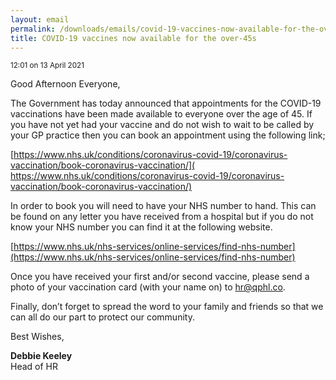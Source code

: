 ```yaml
---
layout: email
permalink: /downloads/emails/covid-19-vaccines-now-available-for-the-over-45s/
title: COVID-19 vaccines now available for the over-45s
---
```


<small>12:01 on 13 April 2021</small>

Good Afternoon Everyone,

The Government has today announced that appointments for the COVID-19 vaccinations have been made available to everyone over the age of 45. If you have not yet had your vaccine and do not wish to wait to be called by your GP practice then you can book an appointment using the following link;

[​https://www.nhs.uk/conditions/coronavirus-covid-19/coronavirus-vaccination/book-coronavirus-vaccination/](​https://www.nhs.uk/conditions/coronavirus-covid-19/coronavirus-vaccination/book-coronavirus-vaccination/)

In order to book you will need to have your NHS number to hand. This can be found on any letter you have received from a hospital but if you do not know your NHS number you can find it at the following website.

[https://www.nhs.uk/nhs-services/online-services/find-nhs-number](https://www.nhs.uk/nhs-services/online-services/find-nhs-number)

Once you have received your first and/or second vaccine, please send a photo of your vaccination card (with your name on) to [hr@qphl.co](mailto:hr@qphl.co).

Finally, don’t forget to spread the word to your family and friends so that we can all do our part to protect our community.

Best Wishes,

**Debbie Keeley**<br>
Head of HR